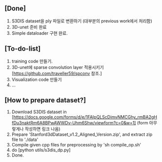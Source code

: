 ## [Done]
1. S3DIS dataset을 ply 파일로 변환하기 (대부분의 previous work에서 처리함)
2. 3D-unet 준비 완료
3. Simple dataloader 구현 완료.

## [To-do-list]
1. training code 만들기.
2. 3D-unet에 sparse convolution layer 적용시키기 [https://github.com/traveller59/spconv 참조.]
3. Visualization code 만들기
4. ...

## [How to prepare dataset?]
1. Download S3DIS dataset in [https://docs.google.com/forms/d/e/1FAIpQLScDimvNMCGhy_rmBA2gHfDu3naktRm6A8BPwAWWDv-Uhm6Shw/viewform?c=0&w=1]
(form 아무렇게나 작성하면 링크 나옴)
2. Prepare 'Stanford3dDataset_v1.2_Aligned_Version.zip', and extract zip file to './data'
3. Compile given cpp files for preprocessing by 'sh compile_op.sh'
3. do [python utils/s3dis_dp.py]
4. Done.